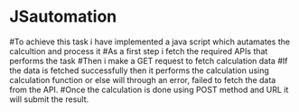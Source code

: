 # JSautomation
#To achieve this task i have implemented a java script which autamates the calcultion and process it
#As a first step i fetch the required APIs that performs the task
#Then i make a GET request to fetch calculation data 
#If the data is fetched successfully then it performs the calculation using calculation function or else will through an 
    error, failed to fetch the data from the API.
#Once the calculation is done using POST method and URL it will submit the result.
